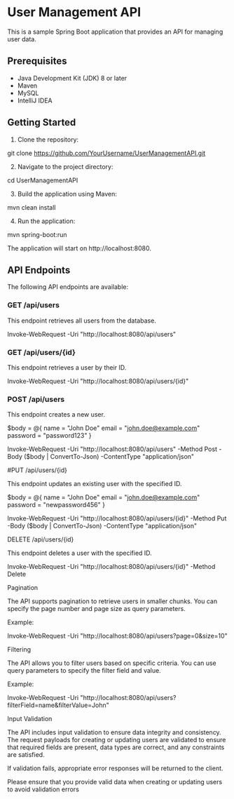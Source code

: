 

# User Management API

This is a sample Spring Boot application that provides an API for managing user data.

## Prerequisites

- Java Development Kit (JDK) 8 or later
- Maven
- MySQL
- IntelliJ IDEA

## Getting Started

1. Clone the repository:

git clone https://github.com/YourUsername/UserManagementAPI.git




2. Navigate to the project directory:

cd UserManagementAPI



3. Build the application using Maven:

mvn clean install




4. Run the application:

mvn spring-boot:run

The application will start on http://localhost:8080.

## API Endpoints

The following API endpoints are available:

### GET /api/users

This endpoint retrieves all users from the database.

Invoke-WebRequest -Uri "http://localhost:8080/api/users"


### GET /api/users/{id}

This endpoint retrieves a user by their ID.

Invoke-WebRequest -Uri "http://localhost:8080/api/users/{id}"




### POST /api/users

This endpoint creates a new user.


$body = @{
   name = "John Doe"
   email = "john.doe@example.com"
   password = "password123"
}

Invoke-WebRequest -Uri "http://localhost:8080/api/users" -Method Post -Body ($body | ConvertTo-Json) -ContentType "application/json"

#PUT /api/users/{id}

This endpoint updates an existing user with the specified ID.



$body = @{
   name = "John Doe"
   email = "john.doe@example.com"
   password = "newpassword456"
}

Invoke-WebRequest -Uri "http://localhost:8080/api/users/{id}" -Method Put -Body ($body | ConvertTo-Json) -ContentType "application/json"

DELETE /api/users/{id}

This endpoint deletes a user with the specified ID.



Invoke-WebRequest -Uri "http://localhost:8080/api/users/{id}" -Method Delete

Pagination

The API supports pagination to retrieve users in smaller chunks. You can specify the page number and page size as query parameters.

Example:

Invoke-WebRequest -Uri "http://localhost:8080/api/users?page=0&size=10"

Filtering

The API allows you to filter users based on specific criteria. You can use query parameters to specify the filter field and value.

Example:

Invoke-WebRequest -Uri "http://localhost:8080/api/users?filterField=name&filterValue=John"

Input Validation

The API includes input validation to ensure data integrity and consistency. The request payloads for creating or updating users are validated to ensure that required fields are present, data types are correct, and any constraints are satisfied.

If validation fails, appropriate error responses will be returned to the client.

Please ensure that you provide valid data when creating or updating users to avoid validation errors
